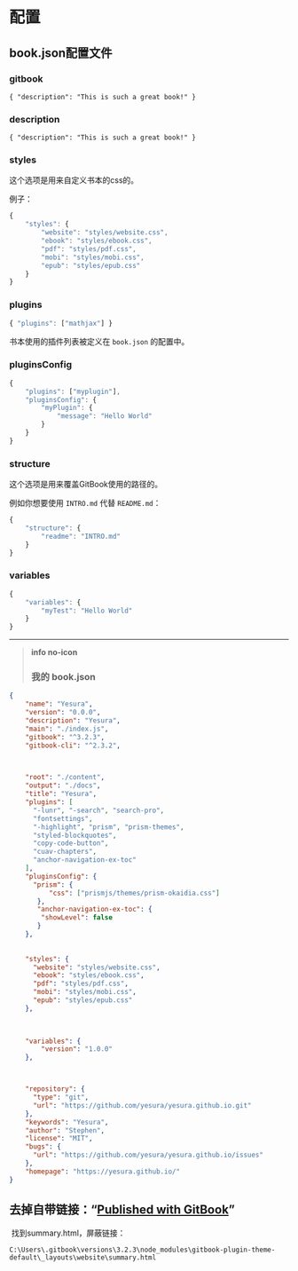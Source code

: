 # 配置

## book.json配置文件

### gitbook

`{ "description": "This is such a great book!" }`

### description

`{ "description": "This is such a great book!" }`

### styles

这个选项是用来自定义书本的css的。

例子：

```js
{
    "styles": {
        "website": "styles/website.css",
        "ebook": "styles/ebook.css",
        "pdf": "styles/pdf.css",
        "mobi": "styles/mobi.css",
        "epub": "styles/epub.css"
    }
}
```

### plugins

```js
{ "plugins": ["mathjax"] }
```

书本使用的插件列表被定义在 `book.json` 的配置中。

### pluginsConfig

```js
{
    "plugins": ["myplugin"],
    "pluginsConfig": {
        "myPlugin": {
            "message": "Hello World"
        }
    }
}
```

### structure

这个选项是用来覆盖GitBook使用的路径的。

例如你想要使用 `INTRO.md` 代替 `README.md`：

```js
{
    "structure": {
        "readme": "INTRO.md"
    }
}
```

### variables

```js
{
    "variables": {
        "myTest": "Hello World"
    }
}
```

<hr>

> **info no-icon**   
>
> ### 我的 book.json

```json
{
    "name": "Yesura",
    "version": "0.0.0",
    "description": "Yesura",
    "main": "./index.js",
    "gitbook": "^3.2.3",
    "gitbook-cli": "^2.3.2",
    


    "root": "./content",
    "output": "./docs",
    "title": "Yesura",
    "plugins": [
      "-lunr", "-search", "search-pro",
      "fontsettings", 
      "-highlight", "prism", "prism-themes",
      "styled-blockquotes",
      "copy-code-button",
      "cuav-chapters",
      "anchor-navigation-ex-toc"
    ],
    "pluginsConfig": {
      "prism": {
          "css": ["prismjs/themes/prism-okaidia.css"]
       },
       "anchor-navigation-ex-toc": {
        "showLevel": false
       }
    },
    
    
    "styles": {
      "website": "styles/website.css",
      "ebook": "styles/ebook.css",
      "pdf": "styles/pdf.css",
      "mobi": "styles/mobi.css",
      "epub": "styles/epub.css"
    },
    

    
    "variables": {
        "version": "1.0.0"
    },



    "repository": {
      "type": "git",
      "url": "https://github.com/yesura/yesura.github.io.git"
    },
    "keywords": "Yesura",
    "author": "Stephen",
    "license": "MIT",
    "bugs": {
      "url": "https://github.com/yesura/yesura.github.io/issues"
    },
    "homepage": "https://yesura.github.io/"
}  
```

## 去掉自带链接：“[Published with GitBook](https://www.gitbook.com/)”

​	找到summary.html，屏蔽链接：

```
C:\Users\.gitbook\versions\3.2.3\node_modules\gitbook-plugin-theme-default\_layouts\website\summary.html
```

